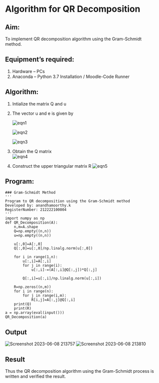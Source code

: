 # Algorithm for QR Decomposition
## Aim:
To implement QR decomposition algorithm using the Gram-Schmidt method.
## Equipment’s required:
1.	Hardware – PCs
2.	Anaconda – Python 3.7 Installation / Moodle-Code Runner
## Algorithm:
1.	Intialize the matrix Q and u
2.	The vector u and e is given by

    ![eqn1](./ex4.jpg)

    ![eqn2](./ex6.jpg)

    ![eqn3](./ex3.jpg)

3.	Obtain the Q matrix   
    ![eqn4](./ex1.jpg)
4.	Construct the upper triangular matrix R
    ![eqn5](./ex2.jpg)



## Program:
```
### Gram-Schmidt Method
''' 
Program to QR decomposition using the Gram-Schmidt method
Developed by: anandhamoorthy.k
RegisterNumber: 212222100004
'''
import numpy as np
def QR_Decomposition(A):
    n,m=A.shape
    Q=np.empty((n,n))
    u=np.empty((n,n))
    
    u[:,0]=A[:,0]
    Q[:,0]=u[:,0]/np.linalg.norm(u[:,0])
    
    for i in range(1,n):
        u[:,i]=A[:,i]
        for j in range(i):
            u[:,i]-=(A[:,i]@Q[:,j])*Q[:,j]
            
        Q[:,i]=u[:,i]/np.linalg.norm(u[:,i])
        
    R=np.zeros((n,m))
    for i in range(n):
        for j in range(i,m):
            R[i,j]=A[:,j]@Q[:,i]
    print(Q)
    print(R)
a = np.array(eval(input()))
QR_Decomposition(a)
```

## Output
![Screenshot 2023-06-08 213757](https://github.com/AnandhamoorthyKarthikeyan/QRdecomposition/assets/119475998/cb5948b8-f8f1-4a8e-bcba-8f3bef504487)
![Screenshot 2023-06-08 213810](https://github.com/AnandhamoorthyKarthikeyan/QRdecomposition/assets/119475998/2702b5b7-eff1-4fbe-99de-a2ac316f57e7)
## Result
Thus the QR decomposition algorithm using the Gram-Schmidt process is written and verified the result.
